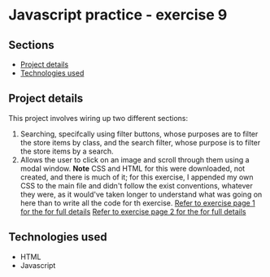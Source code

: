 # Javascript practice - exercise 9

## Sections

- [Project details](#Project-details)
- [Technologies used](#technologies-used)

## Project details
This project involves wiring up two different sections: 
1. Searching, specifcally using filter buttons, whose purposes are to filter the store items by class, and the search filter, whose purpose is to filter the store items by a search. 
2. Allows the user to click on an image and scroll through them using a modal window. **Note** CSS and HTML for this were downloaded, not created, and there is much of it; for this exercise, I appended my own CSS to the main file and didn't follow the exist conventions, whatever they were, as it would've taken longer to understand what was going on here than to write all the code for th exercise.
[Refer to exercise page 1 for the  for full details](https://jsbeginners.com/filter-project/)
[Refer to exercise page 2 for the  for full details](https://jsbeginners.com/modal-javascript-project/)


## Technologies used
- HTML
- Javascript